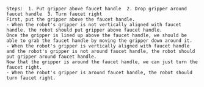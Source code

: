 
    Steps:  1. Put gripper above faucet handle  2. Drop gripper around faucet handle  3. Turn faucet right
    First, put the gripper above the faucet handle.
    - When the robot's gripper is not vertically aligned with faucet handle, the robot should put gripper above faucet handle.
    Once the gripper is lined up above the faucet handle, we should be able to grab the faucet handle by moving the gripper down around it.
    - When the robot's gripper is vertically aligned with faucet handle and the robot's gripper is not around faucet handle, the robot should put gripper around faucet handle.
    Now that the gripper is around the faucet handle, we can just turn the faucet right.
    - When the robot's gripper is around faucet handle, the robot should turn faucet right.